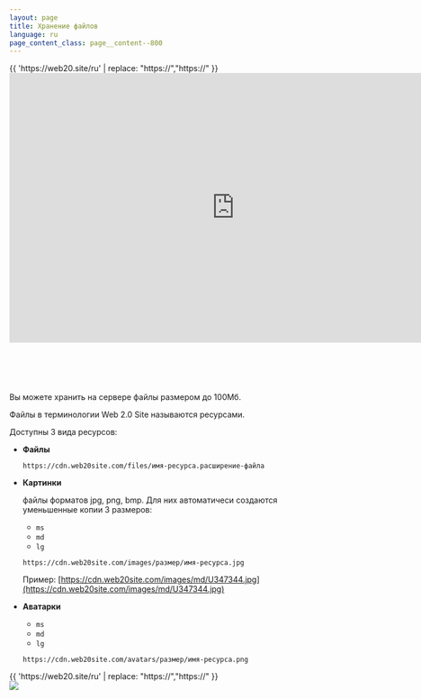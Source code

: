 ```yaml
---
layout: page
title: Хранение файлов
language: ru
page_content_class: page__content--800
---
```


<div style="width: 800px; height: 570px; margin: auto;">
    <div class="safari">
        <div class="safari__header">
            <div class="safari__buttons">
                <div class="safari__button safari__button--red"></div>
                <div class="safari__button safari__button--orange"></div>
                <div class="safari__button safari__button--green"></div>
            </div>
            <div class="safari__address_bar">
                <div class="safari__url">{{ 'https://web20.site/ru' | replace: "https://","<span class='safari__url__https'>https://</span>" }}</div>
            </div>
        </div>
        <div style="overflow: hidden; margin-bottom: -10px;">
            <iframe style="margin-top: -2px;" width="100%" height="481" src="https://www.youtube.com/embed/Wm6qXsgEZnQ?rel=0&amp;showinfo=0" frameborder="0" allow="autoplay; encrypted-media" allowfullscreen></iframe>
        </div>
    </div>
</div>

Вы можете хранить на сервере файлы размером до 100Мб.

Файлы в терминологии Web 2.0 Site называются ресурсами.

Доступны 3 вида ресурсов:

- <i class="fa fa-file"></i> **Файлы**

  ```https://cdn.web20site.com/files/имя-ресурса.расширение-файла```

- <i class="fa fa-image"></i> **Картинки**

  файлы форматов jpg, png, bmp. Для них автоматичеси создаются уменьшенные копии 3 размеров:
  
  - ```ms```
  - ```md```
  - ```lg```
  
  ```https://cdn.web20site.com/images/размер/имя-ресурса.jpg```
  
  Пример: [https://cdn.web20site.com/images/md/U347344.jpg](https://cdn.web20site.com/images/md/U347344.jpg)
  
  
  
- <i class="fa fa-user"></i> **Аватарки**
    
  - ```ms```
  - ```md```
  - ```lg```
  
  ```https://cdn.web20site.com/avatars/размер/имя-ресурса.png```


<div class="safari">
    <div class="safari__header">
        <div class="safari__buttons">
            <div class="safari__button safari__button--red"></div>
            <div class="safari__button safari__button--orange"></div>
            <div class="safari__button safari__button--green"></div>
        </div>
        <div class="safari__address_bar">
            <div class="safari__url">{{ 'https://web20.site/ru' | replace: "https://","<span class='safari__url__https'>https://</span>" }}</div>
        </div>
    </div>
    <img class="safari__img" src="/images/docs/file-storage/resource-name-ru.png" />
</div>